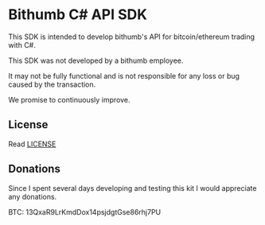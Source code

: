 # Bithumb C# API SDK

This SDK is intended to develop bithumb's API for bitcoin/ethereum trading with C#.

This SDK was not developed by a bithumb employee.

It may not be fully functional and is not responsible for any loss or bug caused by the transaction.

We promise to continuously improve.

## License

Read [LICENSE](license)

## Donations

Since I spent several days developing and testing this kit I would appreciate any donations.

BTC: 13QxaR9LrKmdDox14psjdgtGse86rhj7PU
